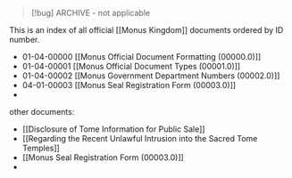 
> [!bug] ARCHIVE - not applicable

This is an index of all official [[Monus Kingdom]] documents ordered by ID number.

- 01-04-00000 [[Monus Official Document Formatting (00000.0)]]
- 01-04-00001 [[Monus Official Document Types (00001.0)]]
- 01-04-00002 [[Monus Government Department Numbers (00002.0)]]
- 04-01-00003 [[Monus Seal Registration Form (00003.0)]]
- 

other documents:
- [[Disclosure of Tome Information for Public Sale]]
- [[Regarding the Recent Unlawful Intrusion into the Sacred Tome Temples]]
- [[Monus Seal Registration Form (00003.0)]]
- 
